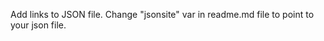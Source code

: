 <html>
<body>
<p>
  Add links to JSON file.
  Change "jsonsite" var in readme.md file to point to your json file.
</p>

<p id="links"></p>

<script>
var jsonsite="https://david-krause.github.io/favorite-links/links.json";
var jsnhttp = new XMLHttpRequest();

jsnhttp.onreadystatechange = function() {
  if (this.readyState == 4 && this.status == 200) {
    var jsnObj = JSON.parse(this.responseText);
    var i, n;
    for(i in jsnObj){n += "<a target=_blank href=" + jsnObj[i].url + ">" + jsnObj[i].title + "</a><br>"}
    	document.getElementById("links").innerHTML = n;
  }
};
jsnhttp.open("GET", jsonsite,true);
jsnhttp.send();

</script>
</body>
</html>
